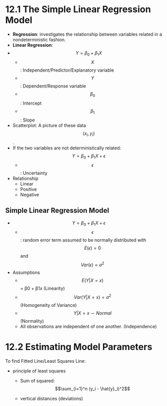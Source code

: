 # 12.1 The Simple Linear Regression Model
- **Regression**: investigates the relationship between variables related in a nondeterministic fashion.
- **Linear Regression**:
- $$Y = \beta_0 + \beta_1 X$$
    - $$X$$: Independent/Predictor/Explanatory variable
    - $$Y$$: Dependent/Response variable
    - $$\beta_0$$: Intercept
    - $$\beta_1$$: Slope
- Scatterplot: A picture of these data $$(x_i, y_i) $$.
- If the two variables are not deterministically related: $$Y = \beta_0 + \beta_1 X + \epsilon $$
    - $$\epsilon$$: Uncertainty
- Relationship
    - Linear
    - Positive
    - Negative
## Simple Linear Regression Model
- $$Y = \beta_0 + \beta_1 X + \epsilon$$
    - $$\epsilon$$: random error term assumed to be normally distributed with $$E(\epsilon) = 0$$ and $$Var(\epsilon) = \sigma^2$$
- Assumptions
    - $$E(Y |X = x)$$ = β0 + β1x (Linearity)
    - $$Var(Y |X = x) = σ^2$$ (Homogeneity of Variance)
    - $$Y |X = x ∼ Normal$$ (Normality)
    - All observations are independent of one another. (Independence)

# 12.2 Estimating Model Parameters
To find Fitted Line/Least Squares Line:
- principle of least squares
    - Sum of squared: $$\sum_{i=1}^n (y_i - \hat{y}_i)^2$$

    - vertical distances (deviations)
    
